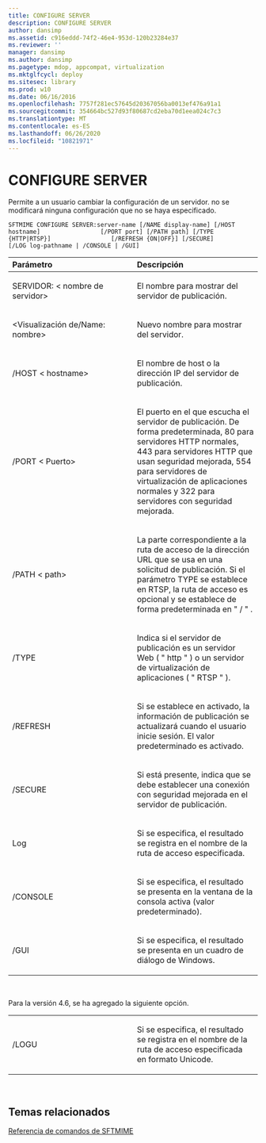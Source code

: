 ```yaml
---
title: CONFIGURE SERVER
description: CONFIGURE SERVER
author: dansimp
ms.assetid: c916eddd-74f2-46e4-953d-120b23284e37
ms.reviewer: ''
manager: dansimp
ms.author: dansimp
ms.pagetype: mdop, appcompat, virtualization
ms.mktglfcycl: deploy
ms.sitesec: library
ms.prod: w10
ms.date: 06/16/2016
ms.openlocfilehash: 7757f281ec57645d20367056ba0013ef476a91a1
ms.sourcegitcommit: 354664bc527d93f80687cd2eba70d1eea024c7c3
ms.translationtype: MT
ms.contentlocale: es-ES
ms.lasthandoff: 06/26/2020
ms.locfileid: "10821971"
---
```

# CONFIGURE SERVER


Permite a un usuario cambiar la configuración de un servidor. no se modificará ninguna configuración que no se haya especificado.

`SFTMIME CONFIGURE SERVER:server-name [/NAME display-name] [/HOST hostname]                 [/PORT port] [/PATH path] [/TYPE {HTTP|RTSP}]                 [/REFRESH {ON|OFF}] [/SECURE]                 [/LOG log-pathname | /CONSOLE | /GUI]`

<table>
<colgroup>
<col width="50%" />
<col width="50%" />
</colgroup>
<thead>
<tr class="header">
<th align="left">Parámetro</th>
<th align="left">Descripción</th>
</tr>
</thead>
<tbody>
<tr class="odd">
<td align="left"><p>SERVIDOR: &lt; nombre de servidor&gt;</p></td>
<td align="left"><p>El nombre para mostrar del servidor de publicación.</p></td>
</tr>
<tr class="even">
<td align="left"><p>&lt;Visualización de/Name: nombre&gt;</p></td>
<td align="left"><p>Nuevo nombre para mostrar del servidor.</p></td>
</tr>
<tr class="odd">
<td align="left"><p>/HOST &lt; hostname&gt;</p></td>
<td align="left"><p>El nombre de host o la dirección IP del servidor de publicación.</p></td>
</tr>
<tr class="even">
<td align="left"><p>/PORT &lt; Puerto&gt;</p></td>
<td align="left"><p>El puerto en el que escucha el servidor de publicación. De forma predeterminada, 80 para servidores HTTP normales, 443 para servidores HTTP que usan seguridad mejorada, 554 para servidores de virtualización de aplicaciones normales y 322 para servidores con seguridad mejorada.</p></td>
</tr>
<tr class="odd">
<td align="left"><p>/PATH &lt; path&gt;</p></td>
<td align="left"><p>La parte correspondiente a la ruta de acceso de la dirección URL que se usa en una solicitud de publicación. Si el parámetro TYPE se establece en RTSP, la ruta de acceso es opcional y se establece de forma predeterminada en &quot; / &quot; .</p></td>
</tr>
<tr class="even">
<td align="left"><p>/TYPE</p></td>
<td align="left"><p>Indica si el servidor de publicación es un servidor Web ( &quot; http &quot; ) o un servidor de virtualización de aplicaciones ( &quot; RTSP &quot; ).</p></td>
</tr>
<tr class="odd">
<td align="left"><p>/REFRESH</p></td>
<td align="left"><p>Si se establece en activado, la información de publicación se actualizará cuando el usuario inicie sesión. El valor predeterminado es activado.</p></td>
</tr>
<tr class="even">
<td align="left"><p>/SECURE</p></td>
<td align="left"><p>Si está presente, indica que se debe establecer una conexión con seguridad mejorada en el servidor de publicación.</p></td>
</tr>
<tr class="odd">
<td align="left"><p>Log</p></td>
<td align="left"><p>Si se especifica, el resultado se registra en el nombre de la ruta de acceso especificada.</p></td>
</tr>
<tr class="even">
<td align="left"><p>/CONSOLE</p></td>
<td align="left"><p>Si se especifica, el resultado se presenta en la ventana de la consola activa (valor predeterminado).</p></td>
</tr>
<tr class="odd">
<td align="left"><p>/GUI</p></td>
<td align="left"><p>Si se especifica, el resultado se presenta en un cuadro de diálogo de Windows.</p></td>
</tr>
</tbody>
</table>

 

Para la versión 4.6, se ha agregado la siguiente opción.

<table>
<colgroup>
<col width="50%" />
<col width="50%" />
</colgroup>
<tbody>
<tr class="odd">
<td align="left"><p>/LOGU</p></td>
<td align="left"><p>Si se especifica, el resultado se registra en el nombre de la ruta de acceso especificada en formato Unicode.</p></td>
</tr>
</tbody>
</table>

 

## Temas relacionados


[Referencia de comandos de SFTMIME](sftmime--command-reference.md)

 

 





